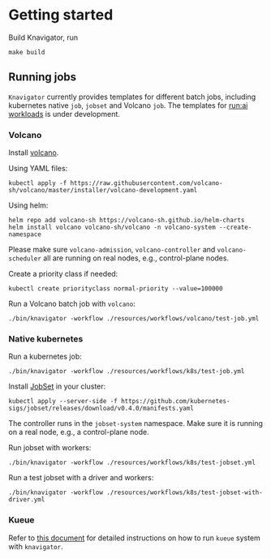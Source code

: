# Getting started

Build Knavigator, run
```shell
make build
```

## Running jobs

`Knavigator` currently provides templates for different batch jobs, including kubernetes native `job`, `jobset` and Volcano `job`. The templates for [run:ai workloads](https://docs.run.ai/v2.14/admin/workloads/workload-overview-admin/) is under development.

### Volcano

Install [volcano](https://volcano.sh).

Using YAML files:
```shell
kubectl apply -f https://raw.githubusercontent.com/volcano-sh/volcano/master/installer/volcano-development.yaml
```

Using helm:
```shell
helm repo add volcano-sh https://volcano-sh.github.io/helm-charts
helm install volcano volcano-sh/volcano -n volcano-system --create-namespace
```
Please make sure `volcano-admission`, `volcano-controller` and `volcano-scheduler` all are running on real nodes, e.g., control-plane nodes.

Create a priority class if needed:
```shell
kubectl create priorityclass normal-priority --value=100000
```
Run a Volcano batch job with `volcano`:
```shell
./bin/knavigator -workflow ./resources/workflows/volcano/test-job.yml
```
### Native kubernetes

Run a kubernetes job:
```shell
./bin/knavigator -workflow ./resources/workflows/k8s/test-job.yml
```

Install [JobSet](https://github.com/kubernetes-sigs/jobset) in your cluster:
```shell
kubectl apply --server-side -f https://github.com/kubernetes-sigs/jobset/releases/download/v0.4.0/manifests.yaml
```
The controller runs in the `jobset-system` namespace. Make sure it is running on a real node, e.g., a control-plane node.

Run jobset with workers: 
```shell
./bin/knavigator -workflow ./resources/workflows/k8s/test-jobset.yml
```
Run a test jobset with a driver and workers:
```shell
./bin/knavigator -workflow ./resources/workflows/k8s/test-jobset-with-driver.yml
```

### Kueue

Refer to [this document](./examples/kueue/kueue.md) for detailed instructions on how to run `kueue` system with `knavigator`.
